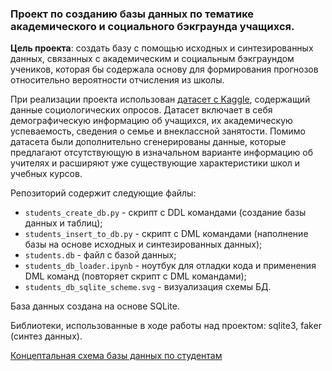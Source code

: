 ### Проект по созданию базы данных по тематике академического и социального бэкграунда учащихся. 

**Цель проекта**: создать базу с помощью исходных и синтезированных данных, связанных с академическим и социальным бэкграундом учеников, которая бы содержала основу для формирования прогнозов относительно вероятности отчисления из школы.

При реализации проекта использован [датасет с Kaggle](https://www.kaggle.com/datasets/abdullah0a/student-dropout-analysis-and-prediction-dataset), содержащий данные социологических опросов. Датасет включает в себя демографическую информацию об учащихся, их академическую успеваемость, сведения о семье и внеклассной занятости. Помимо датасета были дополнительно сгенерированы данные, которые предлагают отсутствующую в изначальном варианте информацию об учителях и расширяют уже существующие характеристики школ и учебных курсов.

Репозиторий содержит следующие файлы:
- `students_create_db.py` - скрипт с DDL командами (создание базы данных и таблиц);
- `students_insert_to_db.py` - скрипт с DML командами (наполнение базы на основе исходных и синтезированных данных);
- `students.db` - файл с базой данных;
- `students_db_loader.ipynb` - ноутбук для отладки кода и применения DML команд (повторяет скрипт с DML командами);
- `students_db_sqlite_scheme.svg` - визуализация схемы БД.

База данных создана на основе SQLite.

Библиотеки, использованные в ходе работы над проектом: sqlite3, faker (синтез данных).

[Концептальная схема базы данных по студентам](https://drive.google.com/file/d/1up-pHYgRnpuUeZ46K-X7zxkanIEcnq3-/view?usp=sharing) 
